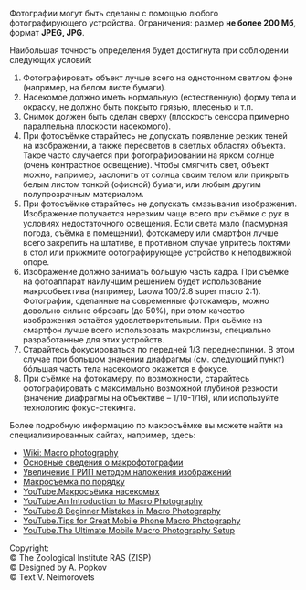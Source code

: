 

Фотографии могут быть сделаны с помощью любого фотографирующего устройства. 
Ограничения: размер __не более 200 Мб__, формат __JPEG, JPG__.

Наибольшая точность определения будет достигнута при соблюдении следующих условий:

1. Фотографировать объект лучше всего на однотонном светлом фоне (например, на белом листе бумаги).
2. Насекомое должно иметь нормальную (естественную) форму тела и окраску, не должно быть покрыто грязью, плесенью и т.п.
3. Снимок должен быть сделан сверху (плоскость сенсора примерно параллельна плоскости насекомого).
4. При фотосъёмке старайтесь не допускать появление резких теней на изображении, а также пересветов в светлых областях объекта.
Такое часто случается при фотографировании на ярком солнце (очень контрастное освещение). Чтобы смягчить свет, объект можно,
например, заслонить от солнца своим телом или прикрыть белым листом тонкой (офисной) бумаги, или любым другим полупрозрачным материалом.
5. При фотосъёмке старайтесь не допускать смазывания изображения. Изображение получается нерезким чаще всего 
при съёмке с рук в условиях недостаточного освещения. Если света мало (пасмурная погода, съёмка в помещении), фотокамеру или смартфон лучше всего закрепить на штативе, в противном случае упритесь локтями в стол или прижмите фотографирующее устройство к неподвижной опоре.
6. Изображение должно занимать бóльшую часть кадра. При съёмке на фотоаппарат наилучшим решением будет использование 
макрообъектива (например, Laowa 100/2.8 super macro 2:1). Фотографии, сделанные на современные фотокамеры,
можно довольно сильно обрезать (до 50%), при этом качество изображения остаётся удовлетворительным.
При съёмке на смартфон лучше всего использовать макролинзы, специально разработанные для этих устройств.
7. Старайтесь фокусироваться по передней 1/3 переднеспинки. В этом случае при большом значении диафрагмы (см. следующий пункт) 
бóльшая часть тела насекомого окажется в фокусе.
8. При съёмке на фотокамеру, по возможности, старайтесь фотографировать с максимально возможной глубиной резкости 
(значение диафрагмы на объективе – 1/10-1/16), или используйте технологию фокус-стекинга.

Более подробную информацию по макросъёмке вы можете найти на специализированных сайтах, например, здесь: 
* [Wiki: Macro photography](https://en.wikipedia.org/wiki/Macro_photography)
* [Основные сведения о макрофотографии](http://macroclub.ru/how/macrobase)
* [Увеличение ГРИП методом наложения изображений](http://macroclub.ru/how/extended_dof)
* [Макросъемка по порядку](https://www.macroworld.ru/index.php?option=com_content&view=article&id=580:2012-04-10-09-07-23&catid=21:practicarticle&Itemid=57)
* [YouTube.Макросъёмка насекомых](https://www.youtube.com/watch?v=d9zjIQpgz5M&t=296s)
* [YouTube.An Introduction to Macro Photography](https://www.youtube.com/watch?v=Nf1woH6JOxY)
* [YouTube.8 Beginner Mistakes in Macro Photography](https://www.youtube.com/watch?v=kC733Up_APE)
* [YouTube.Tips for Great Mobile Phone Macro Photography](https://www.youtube.com/watch?v=16TePwGD7qw)
* [YouTube.The Ultimate Mobile Macro Photography Setup](https://www.youtube.com/watch?v=fJApu6yVrFc)


<left>
Copyright:<br/>
© The Zoological Institute RAS (ZISP)<br/>
© Designed by A. Popkov<br/>
© Text V. Neimorovets</left>